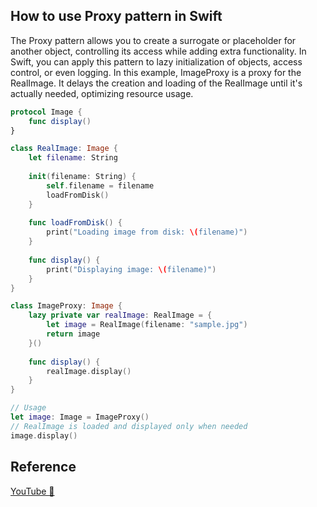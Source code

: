 ## How to use Proxy pattern in Swift

The Proxy pattern allows you to create a surrogate or placeholder for another object, controlling its access while adding extra functionality. In Swift, you can apply this pattern to lazy initialization of objects, access control, or even logging. In this example, ImageProxy is a proxy for the RealImage. It delays the creation and loading of the RealImage until it's actually needed, optimizing resource usage.

```swift
protocol Image {
    func display()
}

class RealImage: Image {
    let filename: String
    
    init(filename: String) {
        self.filename = filename
        loadFromDisk()
    }
    
    func loadFromDisk() {
        print("Loading image from disk: \(filename)")
    }
    
    func display() {
        print("Displaying image: \(filename)")
    }
}

class ImageProxy: Image {
    lazy private var realImage: RealImage = {
        let image = RealImage(filename: "sample.jpg")
        return image
    }()
    
    func display() {
        realImage.display()
    }
}

// Usage
let image: Image = ImageProxy()
// RealImage is loaded and displayed only when needed
image.display() 
```

## Reference

[YouTube 👀](https://youtube.com/shorts/tODYkJcV8QA?feature=share)

